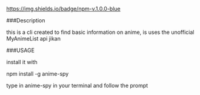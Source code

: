 https://img.shields.io/badge/npm-v.1.0.0-blue

###Description

this is a cli created to find basic information on anime, is uses the unofficial MyAnimeList api jikan

###USAGE

install it with 

npm install -g anime-spy 

type in anime-spy in your terminal and follow the prompt